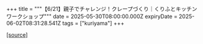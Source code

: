 +++
title = """【6/21】親子でチャレンジ！クレープづくり｜くりふとキッチンワークショップ"""
date = 2025-05-30T08:00:00.000Z
expiryDate = 2025-06-02T08:31:28.541Z
tags = ["kuriyama"]
+++


[[source]](https://www.town.kuriyama.hokkaido.jp/soshiki/53/31933.html)

